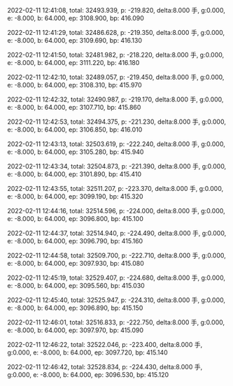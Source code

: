 2022-02-11 12:41:08, total: 32493.939, p: -219.820, delta:8.000 手, g:0.000, e: -8.000, b: 64.000, ep: 3108.900, bp: 416.090

2022-02-11 12:41:29, total: 32486.628, p: -219.350, delta:8.000 手, g:0.000, e: -8.000, b: 64.000, ep: 3109.690, bp: 416.130

2022-02-11 12:41:50, total: 32481.982, p: -218.220, delta:8.000 手, g:0.000, e: -8.000, b: 64.000, ep: 3111.220, bp: 416.180

2022-02-11 12:42:10, total: 32489.057, p: -219.450, delta:8.000 手, g:0.000, e: -8.000, b: 64.000, ep: 3108.310, bp: 415.970

2022-02-11 12:42:32, total: 32490.987, p: -219.170, delta:8.000 手, g:0.000, e: -8.000, b: 64.000, ep: 3107.710, bp: 415.860

2022-02-11 12:42:53, total: 32494.375, p: -221.230, delta:8.000 手, g:0.000, e: -8.000, b: 64.000, ep: 3106.850, bp: 416.010

2022-02-11 12:43:13, total: 32503.619, p: -222.240, delta:8.000 手, g:0.000, e: -8.000, b: 64.000, ep: 3105.280, bp: 415.940

2022-02-11 12:43:34, total: 32504.873, p: -221.390, delta:8.000 手, g:0.000, e: -8.000, b: 64.000, ep: 3101.890, bp: 415.410

2022-02-11 12:43:55, total: 32511.207, p: -223.370, delta:8.000 手, g:0.000, e: -8.000, b: 64.000, ep: 3099.190, bp: 415.320

2022-02-11 12:44:16, total: 32514.596, p: -224.000, delta:8.000 手, g:0.000, e: -8.000, b: 64.000, ep: 3096.800, bp: 415.100

2022-02-11 12:44:37, total: 32514.940, p: -224.490, delta:8.000 手, g:0.000, e: -8.000, b: 64.000, ep: 3096.790, bp: 415.160

2022-02-11 12:44:58, total: 32509.700, p: -222.710, delta:8.000 手, g:0.000, e: -8.000, b: 64.000, ep: 3097.930, bp: 415.080

2022-02-11 12:45:19, total: 32529.407, p: -224.680, delta:8.000 手, g:0.000, e: -8.000, b: 64.000, ep: 3095.560, bp: 415.030

2022-02-11 12:45:40, total: 32525.947, p: -224.310, delta:8.000 手, g:0.000, e: -8.000, b: 64.000, ep: 3096.890, bp: 415.150

2022-02-11 12:46:01, total: 32516.833, p: -222.750, delta:8.000 手, g:0.000, e: -8.000, b: 64.000, ep: 3097.970, bp: 415.090

2022-02-11 12:46:22, total: 32522.046, p: -223.400, delta:8.000 手, g:0.000, e: -8.000, b: 64.000, ep: 3097.720, bp: 415.140

2022-02-11 12:46:42, total: 32528.834, p: -224.430, delta:8.000 手, g:0.000, e: -8.000, b: 64.000, ep: 3096.530, bp: 415.120